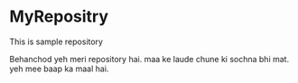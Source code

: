 MyRepositry
===========

This is sample repository



Behanchod yeh meri repository hai. maa ke laude chune ki sochna bhi mat. yeh mee baap ka maal hai.
